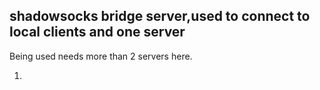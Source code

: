 ## shadowsocks bridge server,used to connect to local clients and one server
Being used needs more than 2 servers here.

1.